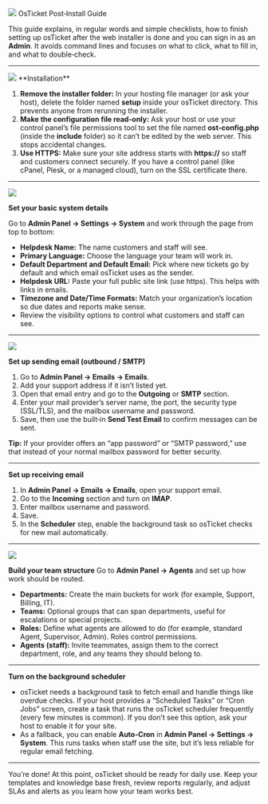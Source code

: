 <img src="https://i.imgur.com/qOlfX1V.png">
OsTicket Post‑Install Guide

This guide explains, in regular words and simple checklists, how to finish setting up osTicket after the web installer is done and you can sign in as an **Admin**. It avoids command lines and focuses on what to click, what to fill in, and what to double‑check.

---
<img src="https://i.imgur.com/GHWi9au.png">
**Installation**

1. **Remove the installer folder:** In your hosting file manager (or ask your host), delete the folder named **setup** inside your osTicket directory. This prevents anyone from rerunning the installer.
2. **Make the configuration file read‑only:** Ask your host or use your control panel’s file permissions tool to set the file named **ost‑config.php** (inside the **include** folder) so it can’t be edited by the web server. This stops accidental changes.
3. **Use HTTPS:** Make sure your site address starts with **https://** so staff and customers connect securely. If you have a control panel (like cPanel, Plesk, or a managed cloud), turn on the SSL certificate there.

---
<img src="https://i.imgur.com/1PoeSXm.png">

**Set your basic system details**
   
Go to **Admin Panel → Settings → System** and work through the page from top to bottom:
- **Helpdesk Name:** The name customers and staff will see.
- **Primary Language:** Choose the language your team will work in.
- **Default Department and Default Email:** Pick where new tickets go by default and which email osTicket uses as the sender.
- **Helpdesk URL:** Paste your full public site link (use https). This helps with links in emails.
- **Timezone and Date/Time Formats:** Match your organization’s location so due dates and reports make sense.
- Review the visibility options to control what customers and staff can see.

---
<img src="https://i.imgur.com/Ibykmmf.png">

**Set up sending email (outbound / SMTP)**
1. Go to **Admin Panel → Emails → Emails**.
2. Add your support address if it isn’t listed yet.
3. Open that email entry and go to the **Outgoing** or **SMTP** section.
4. Enter your mail provider’s server name, the port, the security type (SSL/TLS), and the mailbox username and password.
5. Save, then use the built‑in **Send Test Email** to confirm messages can be sent.

**Tip:** If your provider offers an “app password” or “SMTP password,” use that instead of your normal mailbox password for better security.

---

**Set up receiving email**

1. In **Admin Panel → Emails → Emails**, open your support email.
2. Go to the **Incoming** section and turn on **IMAP**.
3. Enter mailbox username and password.
4. Save.
5. In the **Scheduler** step, enable the background task so osTicket checks for new mail automatically.

---
<img src="https://i.imgur.com/BgOt4ss.png">

**Build your team structure**
Go to **Admin Panel → Agents** and set up how work should be routed.
- **Departments:** Create the main buckets for work (for example, Support, Billing, IT).
- **Teams:** Optional groups that can span departments, useful for escalations or special projects.
- **Roles:** Define what agents are allowed to do (for example, standard Agent, Supervisor, Admin). Roles control permissions.
- **Agents (staff):** Invite teammates, assign them to the correct department, role, and any teams they should belong to.

  
---


**Turn on the background scheduler**
- osTicket needs a background task to fetch email and handle things like overdue checks. If your host provides a “Scheduled Tasks” or “Cron Jobs” screen, create a task that runs the osTicket scheduler frequently (every few minutes is common). If you don’t see this option, ask your host to enable it for your site.
- As a fallback, you can enable **Auto‑Cron** in **Admin Panel → Settings → System**. This runs tasks when staff use the site, but it’s less reliable for regular email fetching.

---

You’re done!
At this point, osTicket should be ready for daily use. Keep your templates and knowledge base fresh, review reports regularly, and adjust SLAs and alerts as you learn how your team works best.

